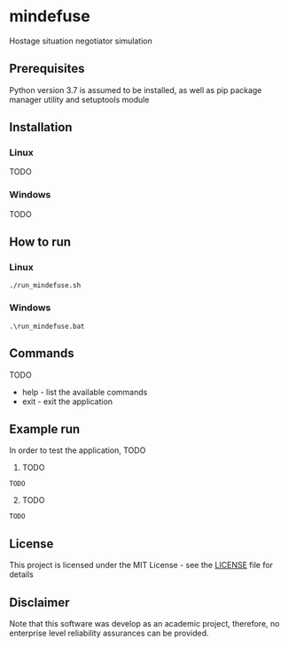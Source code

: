 # mindefuse
Hostage situation negotiator simulation

## Prerequisites
Python version 3.7 is assumed to be installed, as well as pip package manager utility and setuptools module

## Installation

### Linux
TODO

### Windows
TODO

## How to run

### Linux
```./run_mindefuse.sh```  

### Windows
```.\run_mindefuse.bat```  

## Commands

TODO
* help - list the available commands
* exit - exit the application

## Example run

In order to test the application, TODO

1. TODO
```
TODO
```

2. TODO
```
TODO
```

## License

This project is licensed under the MIT License - see the [LICENSE](LICENSE) file for details

## Disclaimer

Note that this software was develop as an academic project, therefore,
no enterprise level reliability assurances can be provided.
